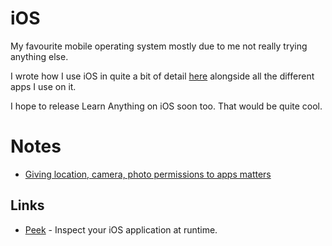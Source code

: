 # iOS
My favourite mobile operating system mostly due to me not really trying anything else.

I wrote how I use iOS in quite a bit of detail [here](https://github.com/nikitavoloboev/my-ios) alongside all the different apps I use on it.

I hope to release Learn Anything on iOS soon too. That would be quite cool.

# Notes
- [Giving location, camera, photo permissions to apps matters](https://krausefx.com/blog/ios-privacy-watchuser-access-both-iphone-cameras-any-time-your-app-is-running)

## Links
- [Peek](https://github.com/shaps80/Peek) - Inspect your iOS application at runtime.